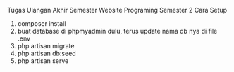Tugas Ulangan Akhir Semester Website Programing Semester 2
Cara Setup 
1. composer install
2. buat database di phpmyadmin dulu, terus update nama db nya di file .env
3. php artisan migrate
4. php artisan db:seed
5. php artisan serve
